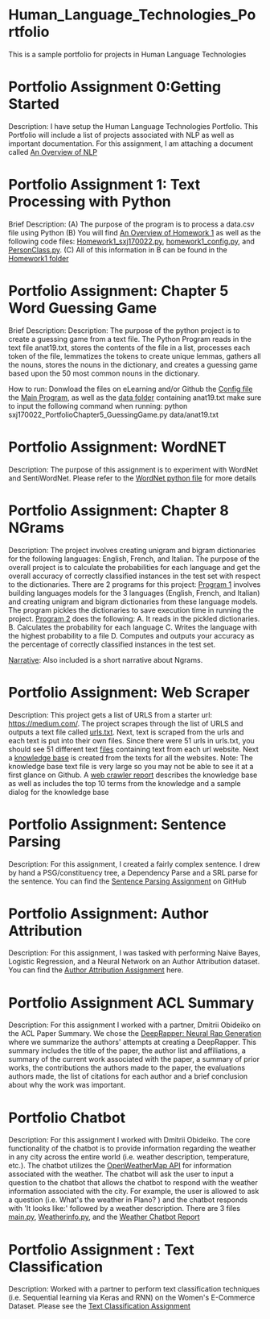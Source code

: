 # Human_Language_Technologies_Portfolio
This is a sample portfolio for projects in Human Language Technologies

# Portfolio Assignment 0:Getting Started
Description: I have setup the Human Language Technologies Portfolio. This Portfolio will include a list of projects associated with NLP as well as important documentation.
For this assignment, I am attaching a document called
[An Overview of NLP](https://github.com/surajjanakiraman/Human_Language_Technologies_Portfolio/blob/main/sxj170022PortfolioAssignment0GettingStarted/sxj170022An%20Overview%20of%20NLP.pdf)


# Portfolio Assignment 1: Text Processing with Python
Brief Description:
(A) The purpose of the program is to process a data.csv file using
Python
(B) You will find [An Overview of Homework 1](https://github.com/surajjanakiraman/Human_Language_Technologies_Portfolio/blob/main/sxj170022PortfolioAssignment1/Overview%20of%20Homework1.txt) as well as
the following code files: [Homework1_sxj170022.py](https://github.com/surajjanakiraman/Human_Language_Technologies_Portfolio/blob/main/sxj170022PortfolioAssignment1/Homework1_sxj170022.py), [homework1_config.py](https://github.com/surajjanakiraman/Human_Language_Technologies_Portfolio/blob/main/sxj170022PortfolioAssignment1/homework1_config.py), and [PersonClass.py](https://github.com/surajjanakiraman/Human_Language_Technologies_Portfolio/blob/main/sxj170022PortfolioAssignment1/PersonClass.py).
(C) All of this information in B can be found in the [Homework1 folder](https://github.com/surajjanakiraman/Human_Language_Technologies_Portfolio/tree/main/sxj170022PortfolioAssignment1)


# Portfolio Assignment: Chapter 5 Word Guessing Game
Brief Description:
Description: The purpose of the python project is to create a guessing game from a text file. The Python Program reads in the text file anat19.txt, stores the contents of the file in a list,
 processes each token of the file, lemmatizes the tokens to create unique lemmas, gathers all the nouns,
stores the nouns in the dictionary, and creates a guessing game based upon the 50 most common nouns in the dictionary.

How to run: Donwload the files on eLearning and/or Github the
[Config file](https://github.com/surajjanakiraman/Human_Language_Technologies_Portfolio/blob/main/sxj170022_PortfolioChapter5_GuessingGame/PortfolioChapter5_GuessingGame_config.py)
the [Main Program](https://github.com/surajjanakiraman/Human_Language_Technologies_Portfolio/blob/main/sxj170022_PortfolioChapter5_GuessingGame/sxj170022_PortfolioChapter5_GuessingGame.py), as well as the [data folder](https://github.com/surajjanakiraman/Human_Language_Technologies_Portfolio/tree/main/sxj170022_PortfolioChapter5_GuessingGame/data) containing anat19.txt
 make sure to input the following command when running:
 python sxj170022_PortfolioChapter5_GuessingGame.py data/anat19.txt

# Portfolio Assignment: WordNET
Description: The purpose of this assignment is to experiment with
WordNet and SentiWordNet.
Please refer to the [WordNet python file](https://github.com/surajjanakiraman/Human_Language_Technologies_Portfolio/blob/main/sxj170022_AssignmentWordnet.ipynb) for more details

# Portfolio Assignment: Chapter 8 NGrams
Description: The project involves creating unigram and bigram dictionaries for the following languages: English, French, and Italian. The purpose of the overall project is to calculate the probabilities for each language and get the overall accuracy of correctly classified instances in the test set with respect to the dictionaries.
There are 2 programs for this project:
[Program 1](https://github.com/surajjanakiraman/Human_Language_Technologies_Portfolio/blob/main/sxj170022_PortfolioAssignment_NGrams/program1.py) involves building languages models for the 3 languages (English, French, and Italian) and creating unigram and bigram dictionaries from these language models. The program pickles the dictionaries to save execution time in running the project.
[Program 2](https://github.com/surajjanakiraman/Human_Language_Technologies_Portfolio/blob/main/sxj170022_PortfolioAssignment_NGrams/program2.py) does the following:
 A. It reads in the pickled dictionaries.
 B. Calculates the probability for each language
 C. Writes the language with the highest probability to a file
 D. Computes and outputs your accuracy as the percentage of correctly classified instances in the test set.

 [Narrative](https://github.com/surajjanakiraman/Human_Language_Technologies_Portfolio/blob/main/sxj170022_PortfolioAssignment_NGrams/Ngrams.pdf): Also included is a short narrative about Ngrams.


# Portfolio Assignment: Web Scraper
Description: This project gets a list of URLS from a starter url:
 https://medium.com/. The project scrapes through the list of URLS and outputs a text file called [urls.txt](https://github.com/surajjanakiraman/Human_Language_Technologies_Portfolio/blob/main/sxj170022_PortfolioAssignment_WebScraper/Web_scraper/urls.txt). Next, text is scraped from the urls and each text is put into their own files. Since there were 51 urls in urls.txt, you should see 51 different text [files](https://github.com/surajjanakiraman/Human_Language_Technologies_Portfolio/tree/main/sxj170022_PortfolioAssignment_WebScraper/Web_scraper/files) containing text from each url website.
Next a [knowledge base](https://github.com/surajjanakiraman/Human_Language_Technologies_Portfolio/blob/main/sxj170022_PortfolioAssignment_WebScraper/Web_scraper/knowledge_base.txt) is created from the texts for all the websites. Note: The knowledge base text file is very large so you may not be able to see it at a first glance on Github.
A [web crawler report](https://github.com/surajjanakiraman/Human_Language_Technologies_Portfolio/blob/main/sxj170022_PortfolioAssignment_WebScraper/Web_crawler_Report.docx) describes the knowledge base as well as includes the top 10 terms from the knowledge and a sample dialog for the knowledge base


# Portfolio Assignment: Sentence Parsing
Description: For this assignment, I created a fairly complex sentence.  I drew by hand a PSG/constituency tree, a Dependency Parse and a SRL parse for the sentence. You can find the [Sentence Parsing Assignment](https://github.com/surajjanakiraman/Human_Language_Technologies_Portfolio/blob/main/sxj170022_Sentence%20Parsing%20Assignment/sxj170022_SentenceParsingAssignment.pdf) on GitHub

# Portfolio Assignment: Author Attribution
Description: For this assignment, I was tasked with performing Naive Bayes, Logistic Regression, and a Neural Network on an Author Attribution dataset. You can find the [Author Attribution Assignment](https://github.com/surajjanakiraman/Human_Language_Technologies_Portfolio/tree/main/sxj170022_Author_Attribution) here. 

# Portfolio Assignment ACL Summary
Description: For this assignment I worked with a partner, Dmitrii Obideiko on the ACL Paper Summary. We chose the [DeepRapper: Neural Rap Generation](https://github.com/surajjanakiraman/Human_Language_Technologies_Portfolio/blob/main/sxj170022_Portfolio%20ACL%20Paper%20Summary/Portfolio%20ACL%20Paper%20Summary.docx) where we summarize the authors' attempts at creating a DeepRapper. This summary includes the title of the paper, the author list and affiliations, a summary of the current work associated with the paper, a summary of prior works, the contributions the authors made to the paper, the evaluations authors made, the list of citations for each author and a brief conclusion about why the work was important. 

# Portfolio Chatbot
Description: For this assignment I worked with Dmitrii Obideiko. The core functionality of the chatbot is to provide information regarding the weather in any city across the entire world (i.e. weather description, temperature, etc.). The chatbot utilizes the [OpenWeatherMap API](https://openweathermap.org/api) for information associated with the weather. The chatbot will ask the user to input a question to the chatbot that allows the chatbot to respond with the weather information associated with the city. For example, the user is allowed to ask a question (i.e. What's the weather in Plano? ) and the chatbot responds with 'It looks like:' followed by a weather description. There are 3 files [main.py](https://github.com/surajjanakiraman/Human_Language_Technologies_Portfolio/blob/main/Portfolio%20Chatbot/main.py), [Weatherinfo.py](https://github.com/surajjanakiraman/Human_Language_Technologies_Portfolio/blob/main/Portfolio%20Chatbot/WeatherInfo.py), and the [Weather Chatbot Report](https://github.com/surajjanakiraman/Human_Language_Technologies_Portfolio/blob/main/Portfolio%20Chatbot/Weather%20Forcast%20Chat%20Bot.docx)

# Portfolio Assignment : Text Classification
Description: Worked with a partner to perform text classification techniques (i.e. Sequential learning via Keras and RNN) on the 
Women's E-Commerce Dataset. Please see the [Text Classification Assignment](https://github.com/surajjanakiraman/Human_Language_Technologies_Portfolio/blob/main/Text%20Classification%20Assignment/TextClassification.ipynb_-_Colaboratory.pdf)

